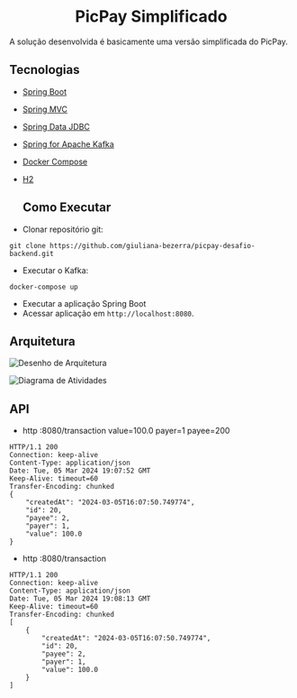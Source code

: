 <h1 align="center">
  PicPay Simplificado
</h1>

A solução desenvolvida é basicamente uma versão simplificada do PicPay.

## Tecnologias

- [Spring Boot](https://spring.io/projects/spring-boot)
- [Spring MVC](https://docs.spring.io/spring-framework/reference/web/webmvc.html)
- [Spring Data JDBC](https://spring.io/projects/spring-data-jdbc)
- [Spring for Apache Kafka](https://spring.io/projects/spring-kafka)
- [Docker Compose](https://docs.docker.com/compose/)
- [H2](https://www.h2database.com/html/main.html)

  ## Como Executar

- Clonar repositório git:
```
git clone https://github.com/giuliana-bezerra/picpay-desafio-backend.git
```
- Executar o Kafka:
```
docker-compose up
```
- Executar a aplicação Spring Boot
- Acessar aplicação em `http://localhost:8080`.

## Arquitetura

![Desenho de Arquitetura](.github/Desenho%20de%20Arquitetura.png)

![Diagrama de Atividades](.github/Diagrama%20de%20Atividades.png)

## API

- http :8080/transaction value=100.0 payer=1 payee=200
```
HTTP/1.1 200
Connection: keep-alive
Content-Type: application/json
Date: Tue, 05 Mar 2024 19:07:52 GMT
Keep-Alive: timeout=60
Transfer-Encoding: chunked
{
    "createdAt": "2024-03-05T16:07:50.749774",
    "id": 20,
    "payee": 2,
    "payer": 1,
    "value": 100.0
}
```

- http :8080/transaction
```
HTTP/1.1 200
Connection: keep-alive
Content-Type: application/json
Date: Tue, 05 Mar 2024 19:08:13 GMT
Keep-Alive: timeout=60
Transfer-Encoding: chunked
[
    {
        "createdAt": "2024-03-05T16:07:50.749774",
        "id": 20,
        "payee": 2,
        "payer": 1,
        "value": 100.0
    }
]
```
